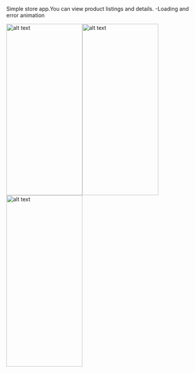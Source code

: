 Simple store app.You can view product listings and details.
-Loading and error animation

<img src="https://user-images.githubusercontent.com/92800666/226191581-da79df7e-25c9-43a8-bf12-00ab822dcfc6.png" alt="alt text" width="200" height="450"><img src="https://user-images.githubusercontent.com/92800666/224505429-906a70bb-424e-492e-89b6-9e579ed96bf3.png" alt="alt text" width="200" height="450">      <img src="https://user-images.githubusercontent.com/92800666/226713742-59f82f5f-19ab-431e-b76b-34a304032709.png" alt="alt text" width="200" height="450">
